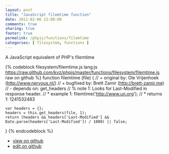 ```yaml
---
layout: post
title: "JavaScript filemtime function"
date: 2011-02-06 12:00:00
comments: true
sharing: true
footer: true
permalink: /phpjs/functions/filemtime
categories: [ filesystem, functions ]
---
```

A JavaScript equivalent of PHP's filemtime
<!-- more -->
{% codeblock filesystem/filemtime.js lang:js https://raw.github.com/kvz/phpjs/master/functions/filesystem/filemtime.js raw on github %}
function filemtime (file) {
    // +   original by: Ole Vrijenhoek (http://www.nervous.nl/)
    // +    bugfixed by: Brett Zamir (http://brett-zamir.me)
    // -    depends on: get_headers
    // %        note 1:  Looks for Last-Modified in response header.
    // *     example 1: filemtime('http://www.un.org');
    // *     returns 1: 1241532483

    var headers = {};
    headers = this.get_headers(file, 1);
    return (headers && headers['Last-Modified'] && Date.parse(headers['Last-Modified']) / 1000) || false;
}
{% endcodeblock %}
<ul>
 <li><a href="https://github.com/kvz/phpjs/blob/master/functions/filesystem/filemtime.js">view on github</a></li>
 <li><a href="https://github.com/kvz/phpjs/edit/master/functions/filesystem/filemtime.js">edit on github</a></li>
</ul>
